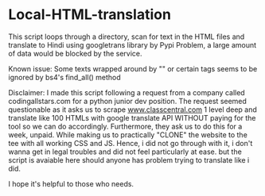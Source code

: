 # Local-HTML-translation

This script loops through a directory, scan for text in the HTML files and translate to Hindi using googletrans library by Pypi
Problem, a large amount of data would be blocked by the service.

Known issue: Some texts wrapped around by "" or certain tags seems to be ignored by bs4's find_all() method


Disclaimer: I made this script following a request from a company called codingallstars.com for a python junior dev position.
The request seemed questionable as it asks us to scrape www.classcentral.com 1 level deep and translate like 100 HTMLs with google translate API
WITHOUT paying for the tool so we can do accordingly. 
Furthermore, they ask us to do this for a week, unpaid. While making us to practically "CLONE" the website to the tee with all working CSS and JS.
Hence, i did not go through with it, i don't wanna get in legal troubles and did not feel particularly at ease.
but the script is avaiable here should anyone has problem trying to translate like i did. 

I hope it's helpful to those who needs.
